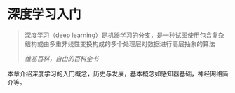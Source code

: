 # 深度学习入门



>深度学习（deep learning）是机器学习的分支，是一种试图使用包含复杂结构或由多重非线性变换构成的多个处理层对数据进行高层抽象的算法
>
>*维基百科，自由的百科全书*

本章介绍深度学习的入门概念，历史与发展，基本概念如感知器基础，神经网络简介等。